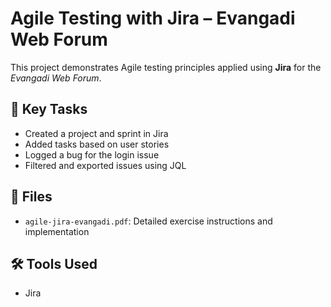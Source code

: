 # Agile Testing with Jira – Evangadi Web Forum

This project demonstrates Agile testing principles applied using **Jira** for the _Evangadi Web Forum_.

## 📌 Key Tasks

- Created a project and sprint in Jira
- Added tasks based on user stories
- Logged a bug for the login issue
- Filtered and exported issues using JQL

## 📄 Files

- `agile-jira-evangadi.pdf`: Detailed exercise instructions and implementation

## 🛠️ Tools Used

- Jira
